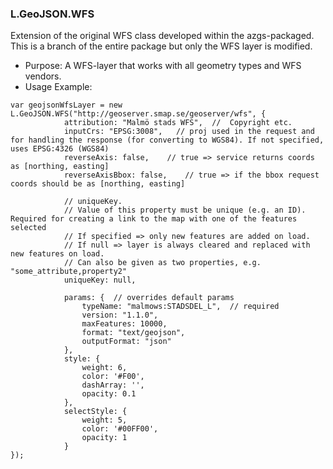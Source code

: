 
### L.GeoJSON.WFS

Extension of the original WFS class developed within the azgs-packaged. This is a branch of the entire package but only the WFS layer is modified.

- Purpose: A WFS-layer that works with all geometry types and WFS vendors.
- Usage Example:
```
var geojsonWfsLayer = new L.GeoJSON.WFS("http://geoserver.smap.se/geoserver/wfs", {
    	 	attribution: "Malmö stads WFS",  //  Copyright etc.
    	 	inputCrs: "EPSG:3008",   // proj used in the request and for handling the response (for converting to WGS84). If not specified, uses EPSG:4326 (WGS84)
    	 	reverseAxis: false,    // true => service returns coords as [northing, easting]
    	 	reverseAxisBbox: false,    // true => if the bbox request coords should be as [northing, easting]
    	 	
    	 	// uniqueKey.
    	 	// Value of this property must be unique (e.g. an ID). Required for creating a link to the map with one of the features selected
    	 	// If specified => only new features are added on load.
    	 	// If null => layer is always cleared and replaced with new features on load.
    	 	// Can also be given as two properties, e.g. "some_attribute,property2"
    	 	uniqueKey: null,  
    	 	
    	 	params: {  // overrides default params
	    	 	typeName: "malmows:STADSDEL_L",  // required
				version: "1.1.0",
				maxFeatures: 10000,
				format: "text/geojson",
				outputFormat: "json"
     		},
     		style: {
     			weight: 6,
     			color: '#F00',
     			dashArray: '',
     			opacity: 0.1
     		},
     		selectStyle: {
    			weight: 5,
    	        color: '#00FF00',
    	        opacity: 1
    		}
});
```
